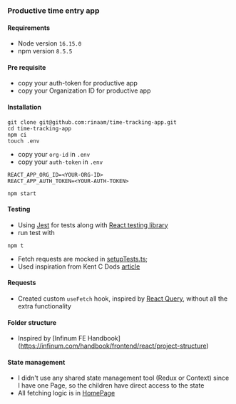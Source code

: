 ### Productive time entry app

#### Requirements

- Node version `16.15.0`
- npm version `8.5.5`

#### Pre requisite 

- copy your auth-token for productive app
- copy your Organization ID for productive app

#### Installation

```
git clone git@github.com:rinaam/time-tracking-app.git
cd time-tracking-app
npm ci
touch .env
```
- copy your `org-id` in `.env`
- copy your `auth-token` in `.env`
```.env
REACT_APP_ORG_ID=<YOUR-ORG-ID>
REACT_APP_AUTH_TOKEN=<YOUR-AUTH-TOKEN>
```

```.env
npm start
```

#### Testing

- Using [Jest](https://jestjs.io/) for tests along with [React testing library](https://testing-library.com/docs/react-testing-library/intro/)
- run test with

```
npm t
```

- Fetch requests are mocked in [setupTests.ts](./src/setupTests.ts);
- Used inspiration from Kent C Dods [article](https://kentcdodds.com/blog/stop-mocking-fetch)

#### Requests

- Created custom `useFetch` hook, inspired by [React Query](https://react-query.tanstack.com/overview), without all the extra functionality

#### Folder structure

- Inspired by [Infinum FE Handbook] (https://infinum.com/handbook/frontend/react/project-structure)

#### State management

- I didn't use any shared state management tool (Redux or Context) since I have one Page, so the children have direct access to the state
- All fetching logic is in [HomePage](./src/pages/index.tsx) 